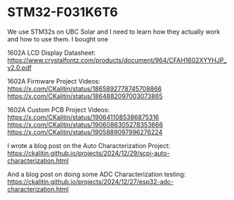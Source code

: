 # STM32-F031K6T6
We use STM32s on UBC Solar and I need to learn how they actually work and how to use them. I bought one

1602A LCD Display Datasheet:  
https://www.crystalfontz.com/products/document/964/CFAH1602XYYHJP_v2.0.pdf

1602A Firmware Project Videos:  
https://x.com/CKalitin/status/1865892778745708866  
https://x.com/CKalitin/status/1864882097003073865  

1602A Custom PCB Project Videos:  
https://x.com/CKalitin/status/1906411085386875316  
https://x.com/CKalitin/status/1906086305278353666  
https://x.com/CKalitin/status/1905889097996276224  

I wrote a blog post on the Auto Characterization Project:  
https://ckalitin.github.io/projects/2024/12/29/scpi-auto-characterization.html

And a blog post on doing some ADC Characterization testing:  
https://ckalitin.github.io/projects/2024/12/27/esp32-adc-characterization.html

